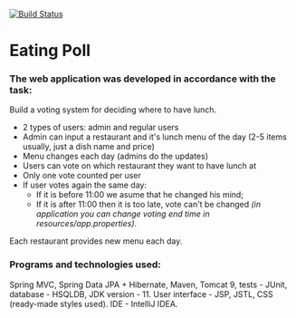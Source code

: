 
[![Build Status](https://travis-ci.org/AlexBezsh/eatingpoll.svg?branch=master)](https://travis-ci.org/AlexBezsh/eatingpoll)

# Eating Poll
### The web application was developed in accordance with the task:
Build a voting system for deciding where to have lunch.

 * 2 types of users: admin and regular users
 * Admin can input a restaurant and it's lunch menu of the day (2-5 items usually, just a dish name and price)
 * Menu changes each day (admins do the updates)
 * Users can vote on which restaurant they want to have lunch at
 * Only one vote counted per user
 * If user votes again the same day:
    - If it is before 11:00 we asume that he changed his mind;
    - If it is after 11:00 then it is too late, vote can't be changed _(in application you can change voting end time in resources/app.properties)_.
    
Each restaurant provides new menu each day.

### Programs and technologies used:
Spring MVC, Spring Data JPA + Hibernate, Maven, Tomcat 9, tests - JUnit, database - HSQLDB, JDK version - 11. User interface - JSP, JSTL, CSS (ready-made styles used). IDE - IntelliJ IDEA.
